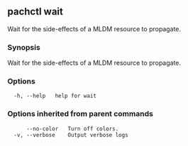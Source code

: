 ## pachctl wait

Wait for the side-effects of a MLDM resource to propagate.

### Synopsis

Wait for the side-effects of a MLDM resource to propagate.

### Options

```
  -h, --help   help for wait
```

### Options inherited from parent commands

```
      --no-color   Turn off colors.
  -v, --verbose    Output verbose logs
```

